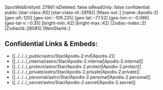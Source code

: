 ﻿---
location: [-77.52,109.225,120]
type: Star
tags:
- astro/Star

---
SpocWebEntityId: 27861
isDeleted: false
isReadOnly: false
confidential: public
[star-class::K0]
[star-class-id::28192]
[Mass-sol::]
[name::Apodis-2]
[geo-alt::120]
[geo-lon::-109.225]
[geo-lat::-77.52]
[geo-lon-v::-0.086]
[geo-lat-v::-0.35]
[bright-min::42]
[bright-max::42]
[Zodiac-index::2]
[ZodiacId::28085]
[NextStarId::]



## Confidential Links & Embeds: 
- [[../../../_public/astro/Star/Apodis-2.md|Apodis-2]] 
- [[../../../_internal/astro/Star/Apodis-2.internal|Apodis-2.internal]] 
- [[../../../_protect/astro/Star/Apodis-2.protect|Apodis-2.protect]] 
- [[../../../_private/astro/Star/Apodis-2.private|Apodis-2.private]] 
- [[../../../_personal/astro/Star/Apodis-2.personal|Apodis-2.personal]] 
- [[../../../_secret/astro/Star/Apodis-2.secret|Apodis-2.secret]]


